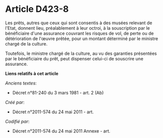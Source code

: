 # Article D423-8

Les prêts, autres que ceux qui sont consentis à des musées relevant de l'Etat, donnent lieu, préalablement à leur octroi, à
la souscription par le bénéficiaire d'une assurance couvrant les risques de vol, de perte ou de détérioration de l'œuvre
prêtée, pour un montant déterminé par le ministre chargé de la culture.

Toutefois, le ministre chargé de la culture, au vu des garanties présentées par le bénéficiaire du prêt, peut dispenser
celui-ci de souscrire une assurance.

**Liens relatifs à cet article**

_Anciens textes_:

  - Décret n°81-240 du 3 mars 1981 - art. 2 (Ab)

_Créé par_:

  - Décret n°2011-574 du 24 mai 2011  - art.

_Codifié par_:

  - Décret n°2011-574 du 24 mai 2011 Annexe - art.
